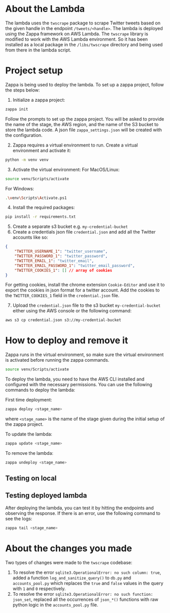 # About the Lambda
The lambda uses the `twscrape` package to scrape Twitter tweets based on the given handle in the endpoint `/tweets/<handle>`. The lambda is deployed using the Zappa framework on AWS Lambda. The `twscrape` library is modified to work with the AWS Lambda environment. So it has been installed as a local package in the `/libs/twscrape` directory and being used from there in the lambda script.

# Project setup
Zappa is being used to deploy the lambda. To set up a zappa project, follow the steps below:
1. Initialize a zappa project:
```bash
zappa init
```
Follow the prompts to set up the zappa project. You will be asked to provide the name of the stage, the AWS region, and the name of the S3 bucket to store the lambda code. A json file `zappa_settings.json` will be created with the configuration.

2. Zappa requires a virtual environment to run. Create a virtual environment and activate it:
```bash
python -m venv venv   
```

3. Activate the virtual environment:
For MacOS/Linux:
```bash
source venv/Scripts/activate 
```
For Windows:
```bash
.\venv\Scripts\Activate.ps1
```

4. Install the required packages:
```bash
pip install -r requirements.txt
```

5. Create a separate s3 bucket e.g. `my-credential-bucket`
6. Create a credentials json file `credential.json` and add all the Twitter accounts like so:
```json
{
    "TWITTER_USERNAME_1": "twitter_username",
    "TWITTER_PASSWORD_1": "twitter_password",
    "TWITTER_EMAIL_1": "twitter_email",
    "TWITTER_EMAIL_PASSWORD_1": "twitter_email_password",
    "TWITTER_COOKIES_1": [] // array of cookies
}
```
For getting cookies, install the chrome extension `Cookie-Editor` and use it to export the cookies in json format for a twitter account. Add the cookies to the `TWITTER_COOKIES_1` field in the `credential.json` file.

7. Upload the `credential.json` file to the s3 bucket `my-credential-bucket` either using the AWS console or the following command:
```bash
aws s3 cp credential.json s3://my-credential-bucket
```

# How to deploy and remove it

Zappa runs in the virtual environment, so make sure the virtual environment is activated before running the zappa commands.
```bash
source venv/Scripts/activate
```

To deploy the lambda, you need to have the AWS CLI installed and configured with the necessary permissions. You can use the following commands to deploy the lambda:

First time deployment:
```bash
zappa deploy <stage_name>
```
where `<stage_name>` is the name of the stage given during the initial setup of the zappa project.

To update the lambda:
```bash
zappa update <stage_name>
```

To remove the lambda:
```bash
zappa undeploy <stage_name>
```

## Testing on local
## Testing deployed lambda

After deploying the lambda, you can test it by hitting the endpoints and observing the response. If there is an error, use the following command to see the logs:
```bash
zappa tail <stage_name>
```

# About the changes you made

Two types of changes were made to the `twscrape` codebase:
1. To resolve the error `sqlite3.OperationalError: no such column: true`, added a function `log_and_sanitize_query()` to `db.py` and `accounts_pool.py` which replaces the `true` and `false` values in the query with `1` and `0` respectively.
2. To resolve the error `sqlite3.OperationalError: no such function: json_set`, replaced all the occurrences of `json_*()` functions with raw python logic in the `accounts_pool.py` file.

